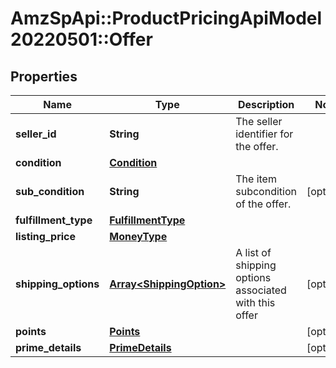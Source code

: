 # AmzSpApi::ProductPricingApiModel20220501::Offer

## Properties
Name | Type | Description | Notes
------------ | ------------- | ------------- | -------------
**seller_id** | **String** | The seller identifier for the offer. | 
**condition** | [**Condition**](Condition.md) |  | 
**sub_condition** | **String** | The item subcondition of the offer. | [optional] 
**fulfillment_type** | [**FulfillmentType**](FulfillmentType.md) |  | 
**listing_price** | [**MoneyType**](MoneyType.md) |  | 
**shipping_options** | [**Array&lt;ShippingOption&gt;**](ShippingOption.md) | A list of shipping options associated with this offer | [optional] 
**points** | [**Points**](Points.md) |  | [optional] 
**prime_details** | [**PrimeDetails**](PrimeDetails.md) |  | [optional] 

